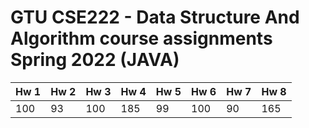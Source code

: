# GTU CSE222 - Data Structure And Algorithm course assignments Spring 2022 (JAVA)



|   Hw 1  |   Hw 2   |   Hw 3   |   Hw 4  |   Hw 5   |   Hw 6  |   Hw 7   |   Hw 8  |
|---------|----------|----------|---------|----------|---------|----------|---------|
|   100   |    93    |    100   |   185   |    99    |   100   |    90    |   165   |
